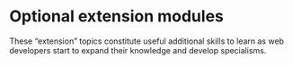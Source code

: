 # Optional extension modules

These “extension” topics constitute useful additional skills to learn as web developers start to expand their knowledge and develop specialisms.